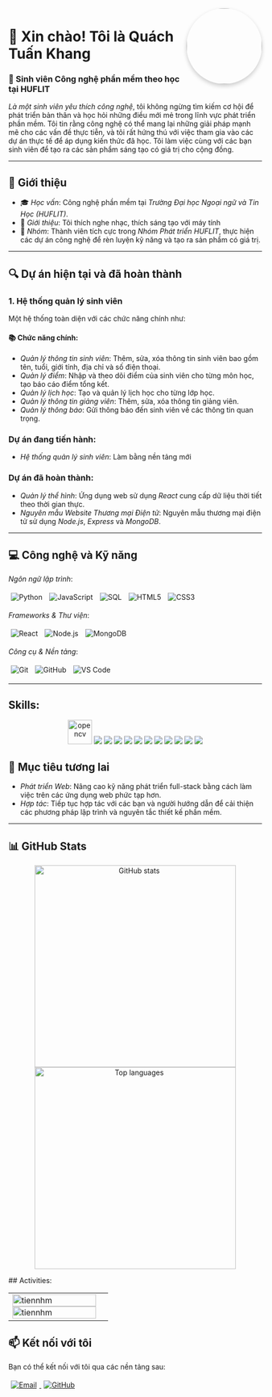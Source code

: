 <!-- Hình ảnh đại diện -->
<img align="right" width="150" style="border-radius: 50%; box-shadow: 0 4px 8px rgba(0, 0, 0, 0.2);" src="https://github.com/xiumai207.png" />

# 👋 Xin chào! Tôi là Quách Tuấn Khang

### 🌟 Sinh viên Công nghệ phần mềm theo học tại HUFLIT
*Là một sinh viên yêu thích công nghệ*, tôi không ngừng tìm kiếm cơ hội để phát triển bản thân và học hỏi những điều mới mẻ trong lĩnh vực phát triển phần mềm. Tôi tin rằng công nghệ có thể mang lại những giải pháp mạnh mẽ cho các vấn đề thực tiễn, và tôi rất hứng thú với việc tham gia vào các dự án thực tế để áp dụng kiến thức đã học. Tôi làm việc cùng với các bạn sinh viên để tạo ra các sản phẩm sáng tạo có giá trị cho cộng đồng.

---
## 📘 Giới thiệu
- 🎓 *Học vấn*: Công nghệ phần mềm tại *Trường Đại học Ngoại ngữ và Tin Học (HUFLIT)*.
- 👤 *Giới thiệu*: Tôi thích nghe nhạc, thích sáng tạo với máy tính
- 👥 *Nhóm*: Thành viên tích cực trong *Nhóm Phát triển HUFLIT*, thực hiện các dự án công nghệ để rèn luyện kỹ năng và tạo ra sản phẩm có giá trị. 
---

## 🔍 Dự án hiện tại và đã hoàn thành

### 1. Hệ thống quản lý sinh viên
Một hệ thống toàn diện với các chức năng chính như:

#### 📚 Chức năng chính:
- *Quản lý thông tin sinh viên*: Thêm, sửa, xóa thông tin sinh viên bao gồm tên, tuổi, giới tính, địa chỉ và số điện thoại.
- *Quản lý điểm*: Nhập và theo dõi điểm của sinh viên cho từng môn học, tạo báo cáo điểm tổng kết.
- *Quản lý lịch học*: Tạo và quản lý lịch học cho từng lớp học.
- *Quản lý thông tin giảng viên*: Thêm, sửa, xóa thông tin giảng viên.
- *Quản lý thông báo*: Gửi thông báo đến sinh viên về các thông tin quan trọng.

### Dự án đang tiến hành:
- *Hệ thống quản lý sinh viên*: Làm bằng nền tảng mới

### Dự án đã hoàn thành:
- *Quản lý thể hình*: Ứng dụng web sử dụng *React* cung cấp dữ liệu thời tiết theo thời gian thực.
- *Nguyên mẫu Website Thương mại Điện tử*: Nguyên mẫu thương mại điện tử sử dụng *Node.js*, *Express* và *MongoDB*.

---

## 💻 Công nghệ và Kỹ năng

*Ngôn ngữ lập trình*:  
<p>
  <img src="https://img.icons8.com/color/48/000000/python.png" alt="Python" style="margin: 5px;" />
  <img src="https://img.icons8.com/color/48/000000/javascript--v1.png" alt="JavaScript" style="margin: 5px;" />
  <img src="https://img.icons8.com/color/48/000000/sql.png" alt="SQL" style="margin: 5px;" />
  <img src="https://img.icons8.com/color/48/000000/html-5.png" alt="HTML5" style="margin: 5px;" />
  <img src="https://img.icons8.com/color/48/000000/css3.png" alt="CSS3" style="margin: 5px;" />
</p>

*Frameworks & Thư viện*:  
<p>
  <img src="https://img.icons8.com/color/48/000000/react-native.png" alt="React" style="margin: 5px;" />
  <img src="https://img.icons8.com/color/48/000000/nodejs.png" alt="Node.js" style="margin: 5px;" />
  <img src="https://img.icons8.com/color/48/000000/mongodb.png" alt="MongoDB" style="margin: 5px;" />
</p>

*Công cụ & Nền tảng*:  
<p>
  <img src="https://img.icons8.com/color/48/000000/git.png" alt="Git" style="margin: 5px;" />
  <img src="https://img.icons8.com/color/48/000000/github.png" alt="GitHub" style="margin: 5px;" />
  <img src="https://img.icons8.com/color/48/000000/visual-studio-code-2019.png" alt="VS Code" style="margin: 5px;" />
</p>

---
## Skills:
<p align="center">
  <img src="https://www.vectorlogo.zone/logos/opencv/opencv-icon.svg" alt="opencv" width="48" height="48"/> 
  <img src="https://img.icons8.com/color/48/000000/microsoft-sql-server.png"/>
  <img src="https://img.icons8.com/color/48/000000/mysql-logo.png"/>
  <img src="https://img.icons8.com/color/48/000000/mongodb.png"/>
  <img src="https://img.icons8.com/fluent/48/000000/matlab.png"/>
  <img src="https://img.icons8.com/color/48/000000/git.png"/>
  <img src="https://img.icons8.com/color/48/000000/github-2.png"/>
  <img src="https://img.icons8.com/color/48/000000/visual-studio-code-2019.png"/>
  <img src="https://img.icons8.com/color/48/000000/visual-studio-2019.png"/>
  <img src="https://img.icons8.com/dusk/48/000000/anaconda.png"/>
  <img src="https://img.icons8.com/fluent/48/000000/spyder-ide.png"/>
  <img src="https://img.icons8.com/color/48/000000/trello.png"/>
</p>


## 🌱 Mục tiêu tương lai

- *Phát triển Web*: Nâng cao kỹ năng phát triển full-stack bằng cách làm việc trên các ứng dụng web phức tạp hơn.
- *Hợp tác*: Tiếp tục hợp tác với các bạn và người hướng dẫn để cải thiện các phương pháp lập trình và nguyên tắc thiết kế phần mềm.

---
## 📊 GitHub Stats

<p align="center">
  <img src="https://github-readme-stats.vercel.app/api?username=xiumai207&show_icons=true&theme=highcontrast" alt="GitHub stats" width="400" />
  <img src="https://github-readme-stats.vercel.app/api/top-langs/?username=xiumai207&layout=compact&theme=highcontrast" alt="Top languages" width="400" />
</p>
## Activities:

<table style="width:100%;">
  <tr>
    <td>
      <img src="https://github-readme-stats.vercel.app/api/top-langs/?username=tiennhm&bg_color=FFFFFF00&text_color=179fa3&layout=compact&hide=CSS&langs_count=10&custom_title=Top%20ngôn%20ngữ%20được%20dùng" alt="tiennhm" width="100%"/>
      <img src="https://github-readme-stats.vercel.app/api?username=tiennhm&bg_color=FFFFFF00&text_color=179fa3&show_icons=true&count_private=true&include_all_commits=true&custom_title=Hoạt%20động%20trên%20Github" alt="tiennhm" width="100%"/>
    </td>
    <td>
    </td>
  </tr>
</table>



## 📫 Kết nối với tôi

Bạn có thể kết nối với tôi qua các nền tảng sau:  
<p>
  <a href="mailto:quachtuankhang2307@gmail.com">
    <img src="https://img.icons8.com/fluent/48/000000/gmail.png" alt="Email" style="margin: 5px;" />
  </a>
  <a href="https://github.com/xiumai207" target="_blank">
    <img src="https://img.icons8.com/fluent/48/000000/github.png" alt="GitHub" style="margin: 5px;" />
  </a>
</p>
